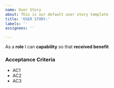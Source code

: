 ```yaml
---
name: User Story
about: This is our default user story template
title: 'USER STORY:'
labels: ''
assignees: ''

---
```


As a **role** I can **capability** so that **received benefit**

### Acceptance Criteria

- AC1
- AC2
- AC3
